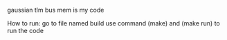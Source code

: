 gaussian tlm bus mem is my code

How to run:
go to file named build
use command (make) and (make run) to run the code
